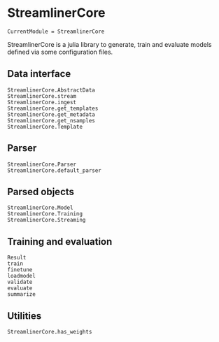 # StreamlinerCore

```@meta
CurrentModule = StreamlinerCore
```

StreamlinerCore is a julia library to generate, train and evaluate models
defined via some configuration files.

## Data interface

```@docs
StreamlinerCore.AbstractData
StreamlinerCore.stream
StreamlinerCore.ingest
StreamlinerCore.get_templates
StreamlinerCore.get_metadata
StreamlinerCore.get_nsamples
StreamlinerCore.Template
```

## Parser

```@docs
StreamlinerCore.Parser
StreamlinerCore.default_parser
```

## Parsed objects

```@docs
StreamlinerCore.Model
StreamlinerCore.Training
StreamlinerCore.Streaming
```

## Training and evaluation

```@docs
Result
train
finetune
loadmodel
validate
evaluate
summarize
```

## Utilities

```@docs
StreamlinerCore.has_weights
```

